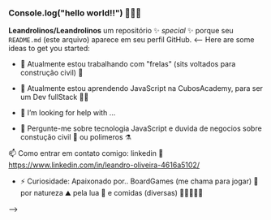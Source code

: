 ### Console.log("hello world!!") 👋👋👋


**Leandrolinos/Leandrolinos** um repositório ✨ _special_ ✨ porque seu `README.md` (este arquivo) aparece em seu perfil GitHub.
<--
Here are some ideas to get you started:

- 🔭 Atualmente estou trabalhando com "frelas" (sits voltados para construção civil) :construction_worker:
 
- 🌱 Atualmente estou aprendendo JavaScript na CubosAcademy, para ser um Dev fullStack :technologist:

- 🤔 I’m looking for help with ...

- 💬 Pergunte-me sobre tecnologia JavaScript e duvida de negocios sobre constução civil :construction_worker: ou polimeros :alembic:

📫 Como entrar em contato comigo: linkedin :link: https://www.linkedin.com/in/leandro-oliveira-4616a5102/

- ⚡ Curiosidade: Apaixonado por.. BoardGames (me chama para jogar) :game_die: por natureza :mountain: pela lua :new_moon_with_face: e comidas (diversas) :popcorn::hamburger::hotdog::fish_cake::pizza:

-->

